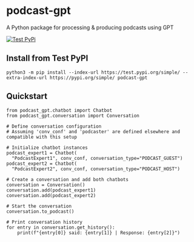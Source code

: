 # podcast-gpt

A Python package for processing &amp; producing podcasts using GPT

[![Test PyPi](https://github.com/supermomo668/podcast-gpt/actions/workflows/python-publish.yml/badge.svg?branch=main)](https://github.com/supermomo668/podcast-gpt/actions/workflows/TestPyPi.yml)


## Install from Test PyPI

```
python3 -m pip install --index-url https://test.pypi.org/simple/ --extra-index-url https://pypi.org/simple/ podcast-gpt
```
## Quickstart

```
from podcast_gpt.chatbot import Chatbot
from podcast_gpt.conversation import Conversation

# Define conversation configuration
# Assuming 'conv_conf' and 'podcaster' are defined elsewhere and compatible with this setup

# Initialize chatbot instances
podcast_expert1 = Chatbot(
  "PodcastExpert1", conv_conf, conversation_type="PODCAST_GUEST")
podcast_expert2 = Chatbot(
  "PodcastExpert2", conv_conf, conversation_type="PODCAST_HOST")

# Create a conversation and add both chatbots
conversation = Conversation()
conversation.add(podcast_expert1)
conversation.add(podcast_expert2)

# Start the conversation
conversation.to_podcast()

# Print conversation history
for entry in conversation.get_history():
    print(f"{entry[0]} said: {entry[1]} | Response: {entry[2]}")

```

